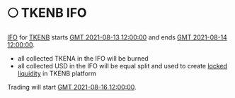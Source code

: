 # 🌕 TKENB IFO

[IFO](tkenb-ifo.md) for [TKENB](../tokenomics/tkenb.md) starts [GMT 2021-08-13 12:00:00](https://www.timeanddate.com/countdown/generic?iso=2021-08-13T12:00:00Z&font=sanserif&p0=769&csz=0&msg=DEFIFinance.one%20|%20IFO%20TKENB) and ends [GMT 2021-08-14 12:00:00](https://www.timeanddate.com/countdown/generic?iso=2021-08-14T12:00:00Z&font=sanserif&p0=769&csz=0&msg=DEFIFinance.one%20|%20IFO%20TKENB%20END).

* all collected TKENA in the IFO will be burned
* all collected USD in the IFO will be equal split and used to create [locked liquidity](locked-liquidity.md) in TKENB platform

Trading will start [GMT 2021-08-16 12:00:00](https://www.timeanddate.com/countdown/generic?iso=2021-08-16T12:00:00Z&font=sanserif&p0=769&csz=0&msg=DEFIFinance.one%20|%20Trading%20TKENB).

